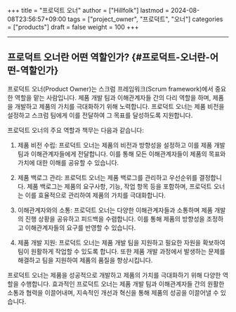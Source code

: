 +++
title = "프로덕트 오너"
author = ["Hillfolk"]
lastmod = 2024-08-08T23:56:57+09:00
tags = ["project_owner", "프로덕트", "오너"]
categories = ["products"]
draft = false
weight = 100
+++

---


## 프로덕트 오너란 어떤 역할인가? {#프로덕트-오너란-어떤-역할인가}

프로덕트 오너(Product Owner)는 스크럼 프레임워크(Scrum framework)에서 중요한 역할을 맡는 사람입니다. 제품 개발 팀과 이해관계자들 간의 다리 역할을 하며, 제품을 개발하고 제품의 가치를 극대화하기 위해 노력합니다. 프로덕트 오너는 제품 비전을 설정하고 스크럼 팀에게 이를 전달하여 그 목표를 달성하도록 지원합니다.

프로덕트 오너의 주요 역할과 책무는 다음과 같습니다:

1.  제품 비전 수립: 프로덕트 오너는 제품의 비전과 방향성을 설정하고 이를 제품 개발 팀과 이해관계자들에게 전달합니다. 이를 통해 모든 이해관계자들이 제품의 목표와 가치에 대한 이해를 공유할 수 있습니다.

2.  제품 백로그 관리: 프로덕트 오너는 제품 백로그를 관리하고 우선순위를 결정합니다. 제품 백로그는 제품의 요구사항, 기능, 작업 항목 등을 포함하며, 프로덕트 오너는 이를 효율적으로 관리하여 제품의 가치를 극대화합니다.

3.  이해관계자와의 소통: 프로덕트 오너는 다양한 이해관계자들과 소통하며 제품 개발의 진행 상황을 공유하고 피드백을 수렴합니다. 이를 통해 제품의 방향성을 조정하고 이해관계자들의 요구를 반영할 수 있습니다.

4.  제품 개발 지원: 프로덕트 오너는 제품 개발 팀을 지원하고 필요한 자원을 확보하여 팀이 원활하게 작업할 수 있도록 합니다. 또한 제품 개발 과정에서 발생하는 문제를 해결하고 팀을 지원하여 제품의 품질을 향상시킵니다.

프로덕트 오너는 제품을 성공적으로 개발하고 제품의 가치를 극대화하기 위해 다양한 역할을 수행합니다. 효과적인 프로덕트 오너는 제품 개발 팀과 이해관계자들 간의 원활한 소통과 협력을 이끌어내며, 지속적인 개선과 혁신을 통해 제품의 성공을 이끌어낼 수 있습니다.
